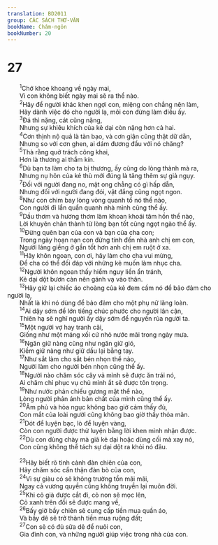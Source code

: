 ```yaml
---
translation: BD2011
group: CÁC SÁCH THƠ-VĂN
bookName: Châm-ngôn 
bookNumber: 20
---
```


<div class="title"><h1>27</h1></div>
<span class="verse ch_27_1">  <sup>1</sup>Chớ khoe khoang về ngày mai,<br/>  Vì con không biết ngày mai sẽ ra thể nào.<br/></span>
<span class="verse ch_27_2">  <sup>2</sup>Hãy để người khác khen ngợi con, miệng con chẳng nên làm,<br/>  Hãy dành việc đó cho người lạ, môi con đừng làm điều ấy.<br/></span>
<span class="verse ch_27_3">  <sup>3</sup>Ðá thì nặng, cát cũng nặng,<br/>  Nhưng sự khiêu khích của kẻ dại còn nặng hơn cả hai.<br/></span>
<span class="verse ch_27_4">  <sup>4</sup>Cơn thịnh nộ quả là tàn bạo, và cơn giận cũng thật dữ dằn,<br/>  Nhưng so với cơn ghen, ai dám đương đầu với nó chăng?<br/></span>
<span class="verse ch_27_5">  <sup>5</sup>Thà rằng quở trách công khai,<br/>  Hơn là thương ai thầm kín.<br/></span>
<span class="verse ch_27_6">  <sup>6</sup>Dù bạn ta làm cho ta bị thương, ấy cũng do lòng thành mà ra,<br/>  Nhưng nụ hôn của kẻ thù mới đúng là tăng thêm sự giả ngụy.<br/></span>
<span class="verse ch_27_7">  <sup>7</sup>Ðối với người đang no, mật ong chẳng có gì hấp dẫn,<br/>  Nhưng đối với người đang đói, vật đắng cũng ngọt ngon.<br/></span>
<span class="verse ch_27_8">  <sup>8</sup>Như con chim bay lòng vòng quanh tổ nó thể nào,<br/>  Con người đi lẩn quẩn quanh nhà mình cũng thể ấy.<br/></span>
<span class="verse ch_27_9">  <sup>9</sup>Dầu thơm và hương thơm làm khoan khoái tâm hồn thể nào,<br/>  Lời khuyên chân thành từ lòng bạn tốt cũng ngọt ngào thể ấy.<br/></span>
<span class="verse ch_27_10">  <sup>10</sup>Ðừng quên bạn của con và bạn của cha con;<br/>  Trong ngày hoạn nạn con đừng tính đến nhà anh chị em con,<br/>  Người láng giềng ở gần tốt hơn anh chị em ruột ở xa.<br/></span>
<span class="verse ch_27_11">  <sup>11</sup>Hãy khôn ngoan, con ơi, hãy làm cho cha vui mừng,<br/>  Ðể cha có thể đối đáp với những kẻ muốn làm nhục cha.<br/></span>
<span class="verse ch_27_12">  <sup>12</sup>Người khôn ngoan thấy hiểm nguy liền ẩn tránh,<br/>  Kẻ dại dột bươn càn nên gánh vạ vào thân.<br/></span>
<span class="verse ch_27_13">  <sup>13</sup>Hãy giữ lại chiếc áo choàng của kẻ đem cầm nó để bảo đảm cho người lạ,<br/>  Nhất là khi nó dùng để bảo đảm cho một phụ nữ lăng loàn.<br/></span>
<span class="verse ch_27_14">  <sup>14</sup>Ai dậy sớm để lớn tiếng chúc phước cho người lân cận,<br/>  Thiên hạ sẽ nghĩ người ấy dậy sớm để nguyền rủa người ta.<br/></span>
<span class="verse ch_27_15">  <sup>15</sup>Một người vợ hay tranh cãi,<br/>  Giống như một máng xối cứ nhỏ nước mãi trong ngày mưa.<br/></span>
<span class="verse ch_27_16">  <sup>16</sup>Ngăn giữ nàng cũng như ngăn giữ gió,<br/>  Kiềm giữ nàng như giữ dầu lại bằng tay.<br/></span>
<span class="verse ch_27_17">  <sup>17</sup>Như sắt làm cho sắt bén nhọn thể nào,<br/>  Người làm cho người bén nhọn cũng thể ấy.<br/></span>
<span class="verse ch_27_18">  <sup>18</sup>Người nào chăm sóc cây vả mình sẽ được ăn trái nó,<br/>  Ai chăm chỉ phục vụ chủ mình ắt sẽ được tôn trọng.<br/></span>
<span class="verse ch_27_19">  <sup>19</sup>Như nước phản chiếu gương mặt thể nào,<br/>  Lòng người phản ánh bản chất của mình cũng thể ấy.<br/></span>
<span class="verse ch_27_20">  <sup>20</sup>Âm phủ và hỏa ngục không bao giờ cảm thấy đủ,<br/>  Con mắt của loài người cũng không bao giờ thấy thỏa mãn.<br/></span>
<span class="verse ch_27_21">  <sup>21</sup>Dót để luyện bạc, lò để luyện vàng,<br/>  Còn con người được thử luyện bằng lời khen mình nhận được.<br/></span>
<span class="verse ch_27_22">  <sup>22</sup>Dù con dùng chày mà giã kẻ dại hoặc dùng cối mà xay nó,<br/>  Con cũng không thể tách sự dại dột ra khỏi nó đâu.<br/><br/></span>
<span class="verse ch_27_23">  <sup>23</sup>Hãy biết rõ tình cảnh đàn chiên của con,<br/>  Hãy chăm sóc cẩn thận đàn bò của con,<br/></span>
<span class="verse ch_27_24">  <sup>24</sup>Vì sự giàu có sẽ không trường tồn mãi mãi,<br/>  Ngay cả vương quyền cũng không truyền lại muôn đời.<br/></span>
<span class="verse ch_27_25">  <sup>25</sup>Khi cỏ già được cắt đi, cỏ non sẽ mọc lên,<br/>  Cỏ xanh trên đồi sẽ được mang về,<br/></span>
<span class="verse ch_27_26">  <sup>26</sup>Bấy giờ bầy chiên sẽ cung cấp tiền mua quần áo,<br/>  Và bầy dê sẽ trở thành tiền mua ruộng đất;<br/></span>
<span class="verse ch_27_27">  <sup>27</sup>Con sẽ có đủ sữa dê để nuôi con,<br/>  Gia đình con, và những người giúp việc trong nhà của con.<br/></span>
